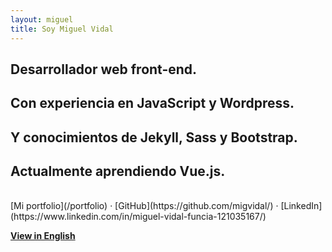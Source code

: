 ```yaml
---
layout: miguel
title: Soy Miguel Vidal
---
```



## Desarrollador web front-end.
## Con experiencia en <span class="js-color">JavaScript</span> y <span class="wp-color">Wordpress</span>.
## Y conocimientos de <span class="jekyll-color">Jekyll</span>, <span class="sass-color">Sass</span> y <span class="bootstrap-color">Bootstrap</span>.

## Actualmente aprendiendo <span class="vue-color">Vue.js</span>.

<br>
[Mi portfolio](/portfolio) · [GitHub](https://github.com/migvidal/) · [LinkedIn](https://www.linkedin.com/in/miguel-vidal-funcia-121035167/)

<br>

**[View in English](/portfolio-en)**

